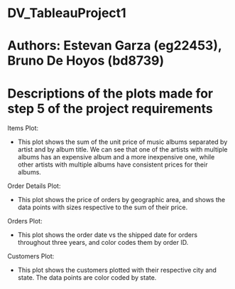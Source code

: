 # DV_TableauProject1
# Authors: Estevan Garza (eg22453), Bruno De Hoyos (bd8739)

# Descriptions of the plots made for step 5 of the project requirements
Items Plot:
- This plot shows the sum of the unit price of music albums separated by artist and by album title. We can see that one of the artists with multiple albums has an expensive album and a more inexpensive one, while other artists with multiple albums have consistent prices for their albums. 

Order Details Plot:
- This plot shows the price of orders by geographic area, and shows the data points with sizes respective to the sum of their price.

Orders Plot:
- This plot shows the order date vs the shipped date for orders throughout three years, and color codes them by order ID.

Customers Plot:
- This plot shows the customers plotted with their respective city and state. The data points are color coded by state.